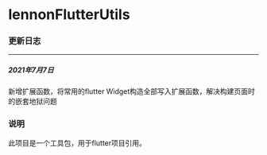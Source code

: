 # lennonFlutterUtils
### 更新日志
----
##### 2021年7月7日
新增扩展函数，将常用的flutter Widget构造全部写入扩展函数，解决构建页面时的嵌套地狱问题

### 说明
此项目是一个工具包，用于flutter项目引用。